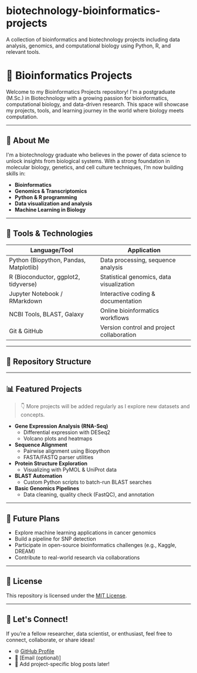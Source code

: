 # biotechnology-bioinformatics-projects
A collection of bioinformatics and biotechnology projects including data analysis, genomics, and computational biology using Python, R, and relevant tools.
# 🧬 Bioinformatics Projects

Welcome to my Bioinformatics Projects repository! I'm a postgraduate (M.Sc.) in Biotechnology with a growing passion for bioinformatics, computational biology, and data-driven research. This space will showcase my projects, tools, and learning journey in the world where biology meets computation.

---

## 🧪 About Me

I'm a biotechnology graduate who believes in the power of data science to unlock insights from biological systems. With a strong foundation in molecular biology, genetics, and cell culture techniques, I’m now building skills in:

- **Bioinformatics**
- **Genomics & Transcriptomics**
- **Python & R programming**
- **Data visualization and analysis**
- **Machine Learning in Biology**

---

## 🧰 Tools & Technologies

| Language/Tool | Application |
|---------------|-------------|
| Python (Biopython, Pandas, Matplotlib) | Data processing, sequence analysis |
| R (Bioconductor, ggplot2, tidyverse)   | Statistical genomics, data visualization |
| Jupyter Notebook / RMarkdown           | Interactive coding & documentation |
| NCBI Tools, BLAST, Galaxy              | Online bioinformatics workflows |
| Git & GitHub                           | Version control and project collaboration |

---

## 📁 Repository Structure

---

## 📊 Featured Projects

> 👇 More projects will be added regularly as I explore new datasets and concepts.

- **Gene Expression Analysis (RNA-Seq)**
  - Differential expression with DESeq2
  - Volcano plots and heatmaps
- **Sequence Alignment**
  - Pairwise alignment using Biopython
  - FASTA/FASTQ parser utilities
- **Protein Structure Exploration**
  - Visualizing with PyMOL & UniProt data
- **BLAST Automation**
  - Custom Python scripts to batch-run BLAST searches
- **Basic Genomics Pipelines**
  - Data cleaning, quality check (FastQC), and annotation

---

## 📌 Future Plans

- Explore machine learning applications in cancer genomics  
- Build a pipeline for SNP detection  
- Participate in open-source bioinformatics challenges (e.g., Kaggle, DREAM)  
- Contribute to real-world research via collaborations

---

## 📄 License

This repository is licensed under the [MIT License](LICENSE).

---

## 🤝 Let's Connect!

If you’re a fellow researcher, data scientist, or enthusiast, feel free to connect, collaborate, or share ideas!

- 🌐 [GitHub Profile](https://github.com/your-username)
- 📧 [Email (optional)]
- 📘 Add project-specific blog posts later!
